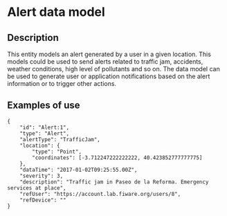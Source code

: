 # Alert data model

## Description
This entity models an alert generated by a user in a given location. This models could be used to send alerts related to traffic jam, accidents, weather conditions, high level of pollutants and so on.
The data model can be used to generate user or application notifications based on the alert information or to trigger other actions.

## Examples of use
	
	{
		"id": "Alert:1",
		"type": "Alert",
		"alertType": "TrafficJam",
		"location": {
			"type": "Point",
			"coordinates": [-3.712247222222222, 40.423852777777775]
		},
		"dataTime": "2017-01-02T09:25:55.00Z",
		"severity": 3,
		"description": "Traffic jam in Paseo de la Reforma. Emergency services at place",
		"refUser": "https://account.lab.fiware.org/users/8",
		"refDevice": ""
	}  

